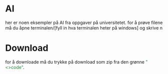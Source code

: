 # AI
her er noen eksempler på AI fra oppgaver på universitetet. 
for å prøve filene må du åpne terminalen/[fyll in hva terminalen heter på windows] og skrive n


# Download
for å downloade må du trykke på download som zip fra den grønne <span style="color:#238636;">"<>code"</span>.
